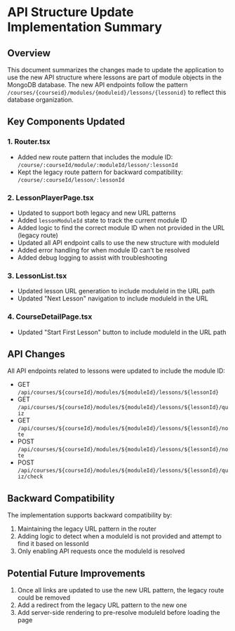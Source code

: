 # API Structure Update Implementation Summary

## Overview

This document summarizes the changes made to update the application to use the new API structure where lessons are part of module objects in the MongoDB database. The new API endpoints follow the pattern `/courses/{courseid}/modules/{moduleid}/lessons/{lessonid}` to reflect this database organization.

## Key Components Updated

### 1. Router.tsx
- Added new route pattern that includes the module ID: `/course/:courseId/module/:moduleId/lesson/:lessonId`
- Kept the legacy route pattern for backward compatibility: `/course/:courseId/lesson/:lessonId`

### 2. LessonPlayerPage.tsx
- Updated to support both legacy and new URL patterns
- Added `lessonModuleId` state to track the current module ID
- Added logic to find the correct module ID when not provided in the URL (legacy route)
- Updated all API endpoint calls to use the new structure with moduleId
- Added error handling for when module ID can't be resolved
- Added debug logging to assist with troubleshooting

### 3. LessonList.tsx
- Updated lesson URL generation to include moduleId in the URL path
- Updated "Next Lesson" navigation to include moduleId in the URL

### 4. CourseDetailPage.tsx
- Updated "Start First Lesson" button to include moduleId in the URL path

## API Changes

All API endpoints related to lessons were updated to include the module ID:

- GET `/api/courses/${courseId}/modules/${moduleId}/lessons/${lessonId}`
- GET `/api/courses/${courseId}/modules/${moduleId}/lessons/${lessonId}/quiz`
- GET `/api/courses/${courseId}/modules/${moduleId}/lessons/${lessonId}/note`
- POST `/api/courses/${courseId}/modules/${moduleId}/lessons/${lessonId}/note`
- POST `/api/courses/${courseId}/modules/${moduleId}/lessons/${lessonId}/quiz/check`

## Backward Compatibility

The implementation supports backward compatibility by:
1. Maintaining the legacy URL pattern in the router
2. Adding logic to detect when a moduleId is not provided and attempt to find it based on lessonId
3. Only enabling API requests once the moduleId is resolved

## Potential Future Improvements

1. Once all links are updated to use the new URL pattern, the legacy route could be removed
2. Add a redirect from the legacy URL pattern to the new one
3. Add server-side rendering to pre-resolve moduleId before loading the page
